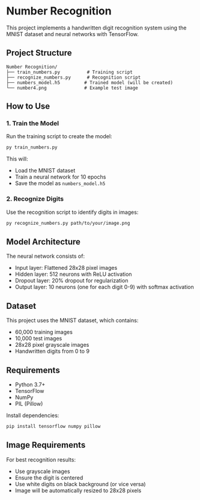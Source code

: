# Number Recognition

This project implements a handwritten digit recognition system using the MNIST dataset and neural networks with TensorFlow.

## Project Structure

```
Number Recognition/
├── train_numbers.py          # Training script
├── recognize_numbers.py      # Recognition script
├── numbers_model.h5         # Trained model (will be created)
└── number4.png              # Example test image
```

## How to Use

### 1. Train the Model

Run the training script to create the model:

```bash
py train_numbers.py
```

This will:
- Load the MNIST dataset
- Train a neural network for 10 epochs
- Save the model as `numbers_model.h5`

### 2. Recognize Digits

Use the recognition script to identify digits in images:

```bash
py recognize_numbers.py path/to/your/image.png
```

## Model Architecture

The neural network consists of:
- Input layer: Flattened 28x28 pixel images
- Hidden layer: 512 neurons with ReLU activation
- Dropout layer: 20% dropout for regularization
- Output layer: 10 neurons (one for each digit 0-9) with softmax activation

## Dataset

This project uses the MNIST dataset, which contains:
- 60,000 training images
- 10,000 test images
- 28x28 pixel grayscale images
- Handwritten digits from 0 to 9

## Requirements

- Python 3.7+
- TensorFlow
- NumPy
- PIL (Pillow)

Install dependencies:

```bash
pip install tensorflow numpy pillow
```

## Image Requirements

For best recognition results:
- Use grayscale images
- Ensure the digit is centered
- Use white digits on black background (or vice versa)
- Image will be automatically resized to 28x28 pixels
